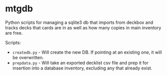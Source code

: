 mtgdb
=====

Python scripts for managing a sqlite3 db that imports from deckbox and tracks
decks that cards are in as well as how many copies in main inventory are free.

Scripts:
* `createdb.py` - Will create the new DB. If pointing at an existing one, it
will be overwritten.
* `prepdata.py` - Will take an exported decklist csv file and prep it for
insertion into a database inventory, excluding any that already exist.
